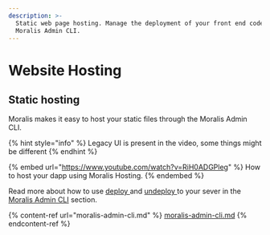 ```yaml
---
description: >-
  Static web page hosting. Manage the deployment of your front end code via the
  Moralis Admin CLI.
---
```


# Website Hosting

## Static hosting

Moralis makes it easy to host your static files through the Moralis Admin CLI.

{% hint style="info" %}
Legacy UI is present in the video, some things might be different
{% endhint %}

{% embed url="https://www.youtube.com/watch?v=RiH0ADGPleg" %}
How to host your dapp using Moralis Hosting.
{% endembed %}

Read more about how to use [deploy ](moralis-admin-cli.md#deploy)and [undeploy ](moralis-admin-cli.md#undeploy)to your sever in the [Moralis Admin CLI](moralis-admin-cli.md#initial-setup) section.

{% content-ref url="moralis-admin-cli.md" %}
[moralis-admin-cli.md](moralis-admin-cli.md)
{% endcontent-ref %}



